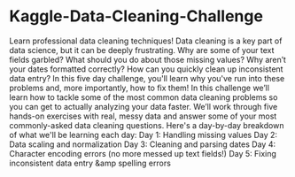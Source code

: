 # Kaggle-Data-Cleaning-Challenge
Learn professional data cleaning techniques! Data cleaning is a key part of data science, but it can be deeply frustrating. Why are some of your text fields garbled? What should you do about those missing values? Why aren’t your dates formatted correctly? How can you quickly clean up inconsistent data entry? In this five day challenge, you'll learn why you've run into these problems and, more importantly, how to fix them! In this challenge we’ll learn how to tackle some of the most common data cleaning problems so you can get to actually analyzing your data faster. 
We’ll work through five hands-on exercises with real, messy data and answer some of your most commonly-asked data cleaning questions. Here's a day-by-day breakdown of what we'll be learning each day: 
Day 1: Handling missing values
Day 2: Data scaling and normalization
Day 3: Cleaning and parsing dates
Day 4: Character encoding errors (no more messed up text fields!)
Day 5: Fixing inconsistent data entry &amp;amp spelling errors
